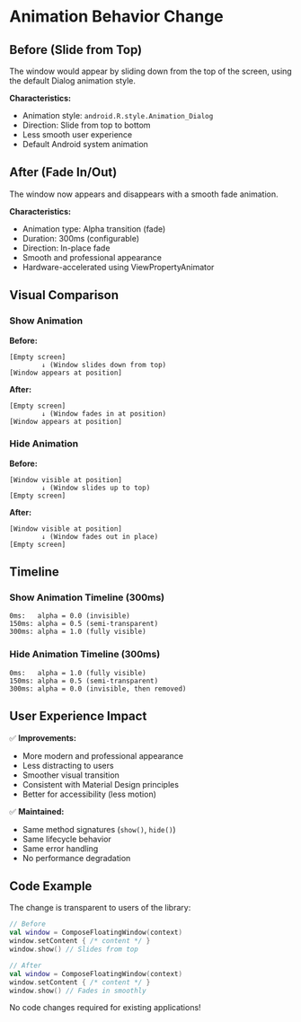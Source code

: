 # Animation Behavior Change

## Before (Slide from Top)
The window would appear by sliding down from the top of the screen, using the default Dialog animation style.

**Characteristics:**
- Animation style: `android.R.style.Animation_Dialog`
- Direction: Slide from top to bottom
- Less smooth user experience
- Default Android system animation

## After (Fade In/Out)
The window now appears and disappears with a smooth fade animation.

**Characteristics:**
- Animation type: Alpha transition (fade)
- Duration: 300ms (configurable)
- Direction: In-place fade
- Smooth and professional appearance
- Hardware-accelerated using ViewPropertyAnimator

## Visual Comparison

### Show Animation

**Before:**
```
[Empty screen]
        ↓ (Window slides down from top)
[Window appears at position]
```

**After:**
```
[Empty screen]
        ↓ (Window fades in at position)
[Window appears at position]
```

### Hide Animation

**Before:**
```
[Window visible at position]
        ↓ (Window slides up to top)
[Empty screen]
```

**After:**
```
[Window visible at position]
        ↓ (Window fades out in place)
[Empty screen]
```

## Timeline

### Show Animation Timeline (300ms)
```
0ms:   alpha = 0.0 (invisible)
150ms: alpha = 0.5 (semi-transparent)
300ms: alpha = 1.0 (fully visible)
```

### Hide Animation Timeline (300ms)
```
0ms:   alpha = 1.0 (fully visible)
150ms: alpha = 0.5 (semi-transparent)
300ms: alpha = 0.0 (invisible, then removed)
```

## User Experience Impact

✅ **Improvements:**
- More modern and professional appearance
- Less distracting to users
- Smoother visual transition
- Consistent with Material Design principles
- Better for accessibility (less motion)

✅ **Maintained:**
- Same method signatures (`show()`, `hide()`)
- Same lifecycle behavior
- Same error handling
- No performance degradation

## Code Example

The change is transparent to users of the library:

```kotlin
// Before
val window = ComposeFloatingWindow(context)
window.setContent { /* content */ }
window.show() // Slides from top

// After
val window = ComposeFloatingWindow(context)
window.setContent { /* content */ }
window.show() // Fades in smoothly
```

No code changes required for existing applications!
